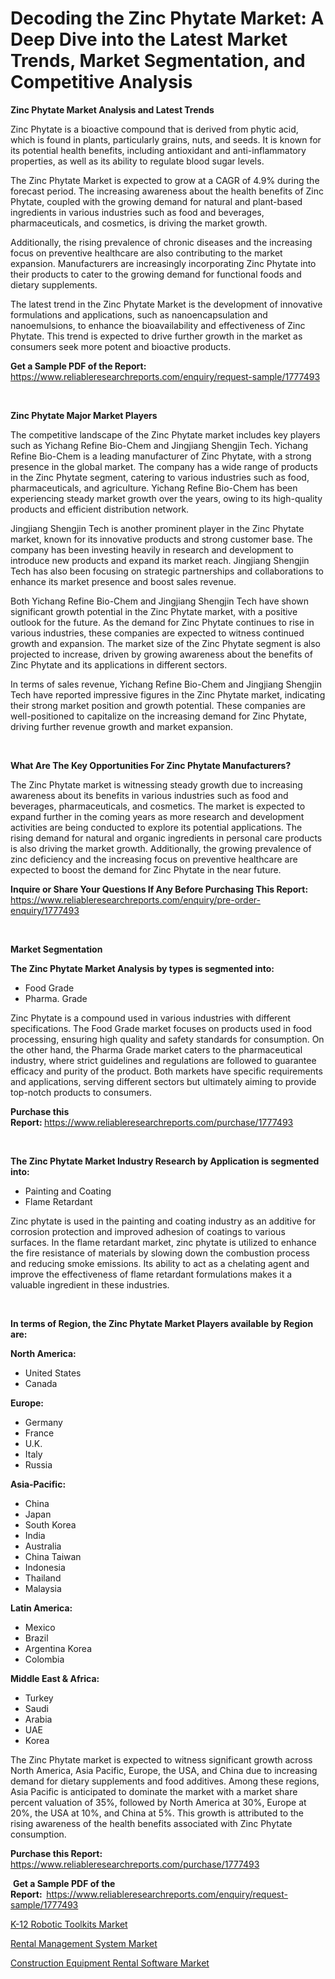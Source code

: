 <p><h1>Decoding the Zinc Phytate Market: A Deep Dive into the Latest Market Trends, Market Segmentation, and Competitive Analysis</h1></p><p><strong>Zinc Phytate Market Analysis and Latest Trends</strong></p>
<p><p>Zinc Phytate is a bioactive compound that is derived from phytic acid, which is found in plants, particularly grains, nuts, and seeds. It is known for its potential health benefits, including antioxidant and anti-inflammatory properties, as well as its ability to regulate blood sugar levels.</p><p>The Zinc Phytate Market is expected to grow at a CAGR of 4.9% during the forecast period. The increasing awareness about the health benefits of Zinc Phytate, coupled with the growing demand for natural and plant-based ingredients in various industries such as food and beverages, pharmaceuticals, and cosmetics, is driving the market growth.</p><p>Additionally, the rising prevalence of chronic diseases and the increasing focus on preventive healthcare are also contributing to the market expansion. Manufacturers are increasingly incorporating Zinc Phytate into their products to cater to the growing demand for functional foods and dietary supplements.</p><p>The latest trend in the Zinc Phytate Market is the development of innovative formulations and applications, such as nanoencapsulation and nanoemulsions, to enhance the bioavailability and effectiveness of Zinc Phytate. This trend is expected to drive further growth in the market as consumers seek more potent and bioactive products.</p></p>
<p><strong>Get a Sample PDF of the Report:&nbsp;</strong> <a href="https://www.reliableresearchreports.com/enquiry/request-sample/1777493">https://www.reliableresearchreports.com/enquiry/request-sample/1777493</a></p>
<p>&nbsp;</p>
<p><strong>Zinc Phytate Major Market Players</strong></p>
<p><p>The competitive landscape of the Zinc Phytate market includes key players such as Yichang Refine Bio-Chem and Jingjiang Shengjin Tech. Yichang Refine Bio-Chem is a leading manufacturer of Zinc Phytate, with a strong presence in the global market. The company has a wide range of products in the Zinc Phytate segment, catering to various industries such as food, pharmaceuticals, and agriculture. Yichang Refine Bio-Chem has been experiencing steady market growth over the years, owing to its high-quality products and efficient distribution network.</p><p>Jingjiang Shengjin Tech is another prominent player in the Zinc Phytate market, known for its innovative products and strong customer base. The company has been investing heavily in research and development to introduce new products and expand its market reach. Jingjiang Shengjin Tech has also been focusing on strategic partnerships and collaborations to enhance its market presence and boost sales revenue.</p><p>Both Yichang Refine Bio-Chem and Jingjiang Shengjin Tech have shown significant growth potential in the Zinc Phytate market, with a positive outlook for the future. As the demand for Zinc Phytate continues to rise in various industries, these companies are expected to witness continued growth and expansion. The market size of the Zinc Phytate segment is also projected to increase, driven by growing awareness about the benefits of Zinc Phytate and its applications in different sectors.</p><p>In terms of sales revenue, Yichang Refine Bio-Chem and Jingjiang Shengjin Tech have reported impressive figures in the Zinc Phytate market, indicating their strong market position and growth potential. These companies are well-positioned to capitalize on the increasing demand for Zinc Phytate, driving further revenue growth and market expansion.</p></p>
<p>&nbsp;</p>
<p><strong>What Are The Key Opportunities For Zinc Phytate Manufacturers?</strong></p>
<p><p>The Zinc Phytate market is witnessing steady growth due to increasing awareness about its benefits in various industries such as food and beverages, pharmaceuticals, and cosmetics. The market is expected to expand further in the coming years as more research and development activities are being conducted to explore its potential applications. The rising demand for natural and organic ingredients in personal care products is also driving the market growth. Additionally, the growing prevalence of zinc deficiency and the increasing focus on preventive healthcare are expected to boost the demand for Zinc Phytate in the near future.</p></p>
<p><strong>Inquire or Share Your Questions If Any Before Purchasing This Report:</strong> <a href="https://www.reliableresearchreports.com/enquiry/pre-order-enquiry/1777493">https://www.reliableresearchreports.com/enquiry/pre-order-enquiry/1777493</a></p>
<p>&nbsp;</p>
<p><strong>Market Segmentation</strong></p>
<p><strong>The Zinc Phytate Market Analysis by types is segmented into:</strong></p>
<p><ul><li>Food Grade</li><li>Pharma. Grade</li></ul></p>
<p><p>Zinc Phytate is a compound used in various industries with different specifications. The Food Grade market focuses on products used in food processing, ensuring high quality and safety standards for consumption. On the other hand, the Pharma Grade market caters to the pharmaceutical industry, where strict guidelines and regulations are followed to guarantee efficacy and purity of the product. Both markets have specific requirements and applications, serving different sectors but ultimately aiming to provide top-notch products to consumers.</p></p>
<p><strong>Purchase this Report:&nbsp;</strong><a href="https://www.reliableresearchreports.com/purchase/1777493">https://www.reliableresearchreports.com/purchase/1777493</a></p>
<p>&nbsp;</p>
<p><strong>The Zinc Phytate Market Industry Research by Application is segmented into:</strong></p>
<p><ul><li>Painting and Coating</li><li>Flame Retardant</li></ul></p>
<p><p>Zinc phytate is used in the painting and coating industry as an additive for corrosion protection and improved adhesion of coatings to various surfaces. In the flame retardant market, zinc phytate is utilized to enhance the fire resistance of materials by slowing down the combustion process and reducing smoke emissions. Its ability to act as a chelating agent and improve the effectiveness of flame retardant formulations makes it a valuable ingredient in these industries.</p></p>
<p>&nbsp;</p>
<p><strong>In terms of Region, the Zinc Phytate Market Players available by Region are:</strong></p>
<p>
    <p> <strong> North America: </strong>
        <ul>
            <li>United States</li>
            <li>Canada</li>
        </ul>
        </p> 
    <p> <strong> Europe: </strong>
        <ul>
            <li>Germany</li>
            <li>France</li>
            <li>U.K.</li>
            <li>Italy</li>
            <li>Russia</li>
        </ul>
        </p> 
    <p> <strong> Asia-Pacific: </strong>
        <ul>
            <li>China</li>
            <li>Japan</li>
            <li>South Korea</li>
            <li>India</li>
            <li>Australia</li>
            <li>China Taiwan</li>
            <li>Indonesia</li>
            <li>Thailand</li>
            <li>Malaysia</li>
        </ul>
        </p> 
    <p> <strong> Latin America: </strong>
        <ul>
            <li>Mexico</li>
            <li>Brazil</li>
            <li>Argentina Korea</li>
            <li>Colombia</li>
        </ul>
        </p> 
    <p> <strong> Middle East & Africa: </strong>
        <ul>
            <li>Turkey</li>
            <li>Saudi</li>
            <li>Arabia</li>
            <li>UAE</li>
            <li>Korea</li>
        </ul>
    </p>
    </p>
<p><p>The Zinc Phytate market is expected to witness significant growth across North America, Asia Pacific, Europe, the USA, and China due to increasing demand for dietary supplements and food additives. Among these regions, Asia Pacific is anticipated to dominate the market with a market share percent valuation of 35%, followed by North America at 30%, Europe at 20%, the USA at 10%, and China at 5%. This growth is attributed to the rising awareness of the health benefits associated with Zinc Phytate consumption.</p></p>
<p><strong>Purchase this Report: </strong><a href="https://www.reliableresearchreports.com/purchase/1777493">https://www.reliableresearchreports.com/purchase/1777493</a></p>
<p>&nbsp;<strong>Get a Sample PDF of the Report:&nbsp;&nbsp;</strong><a href="https://www.reliableresearchreports.com/enquiry/request-sample/1777493">https://www.reliableresearchreports.com/enquiry/request-sample/1777493</a></p>
<p><strong></strong></p>
<p><p><a href="https://view.publitas.com/reportprime-1/k-12-robotic-toolkits-market-research-report-provides-critical-insights-that-can-help-shape-business-development-and-investment-strategies/">K-12 Robotic Toolkits Market</a></p><p><a href="https://view.publitas.com/reportprime-1/rental-management-system-market-centers-on-aspects-such-as-market-growth-market-share-market-opportunity-and-projected-forecasts-spanning-from-2023-to-2030/">Rental Management System Market</a></p><p><a href="https://view.publitas.com/reportprime-1/construction-equipment-rental-software-market-size-global-industry-overview-market-segmentation-and-forecast-2023-to-2030/">Construction Equipment Rental Software Market</a></p></p>